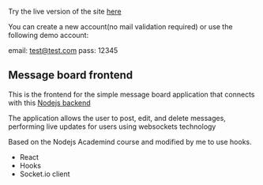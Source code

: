 Try the live version of the site [here](https://jvfresco.github.io/messageboard_frontend)

You can create a new account(no mail validation required) or use the following demo account:

email: test@test.com
pass: 12345

## Message board frontend

This is the frontend for the simple message board application that connects with this [Nodejs backend](https://github.com/jvfresco/messageboard_backend)

The application allows the user to post, edit, and delete messages, performing live updates for users using websockets technology

Based on the Nodejs Academind course and modified by me to use hooks.

- React
- Hooks
- Socket.io client
